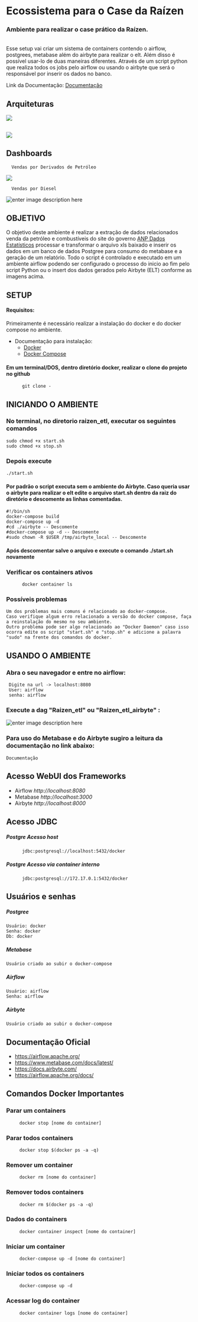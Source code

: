 # Ecossistema para o Case da Raízen

### Ambiente para realizar o case prático da Raízen.
<br> Esse setup vai criar um sistema de containers contendo o airflow, postgrees, metabase além do airbyte para realizar o elt. Além disso é possível usar-lo de duas maneiras diferentes. Através de um script python que realiza todos os jobs pelo airflow ou usando o airbyte que será o responsável por inserir os dados no banco.
<br>  

Link da Documentação:  [Documentação](https://docs.google.com/document/d/1X4wLUmgpTCWniMyhzzsrDzr0UT9rlGfncI4Ss4JHcbo/edit?usp=sharing)

## Arquiteturas
![](https://i.postimg.cc/QdL8DDz0/arquitetura-sem-airbyte.jpg)
##
![](https://i.postimg.cc/bNSy4rmZ/arquitetura-com-airbyte.jpg)

## Dashboards
	  Vendas por Derivados de Petróleo 
![](https://uploaddeimagens.com.br/images/004/013/728/full/Dash_Vendas_Derivados.jpg?1662574847)

	  Vendas por Diesel

![enter image description here](https://uploaddeimagens.com.br/images/004/013/729/full/Dash_Vendas_Diesel.jpg?1662574951)
  

## OBJETIVO
O objetivo deste ambiente é realizar a extração de dados relacionados venda da petróleo e combustíveis do site do governo [ANP Dados Estatísticos](https://www.gov.br/anp/pt-br/centrais-de-conteudo/dados-estatisticos) processar e transformar o arquivo xls baixado e inserir os dados em um banco de dados Postgree para consumo do metabase e a geração de um relatório. Todo o script é controlado e executado em um ambiente airflow podendo ser configurado o processo do inicio ao fim pelo script Python ou o insert dos dados gerados pelo Airbyte (ELT) conforme as imagens acima.

## SETUP

#### Requisitos:
Primeiramente é necessário realizar a instalação do docker e do docker compose no ambiente.

 - Documentação para instalação:
	 - [Docker](https://docs.docker.com/engine/install/)
	 - [Docker Compose](https://docs.docker.com/compose/install/)

#### Em um terminal/DOS, dentro diretório docker, realizar o clone do projeto no github
          git clone -
          
## INICIANDO O AMBIENTE
   
### No terminal, no diretorio raizen_etl, executar os seguintes comandos
	sudo chmod +x start.sh
	sudo chmod +x stop.sh

### Depois execute
	./start.sh
#### Por padrão o script executa sem o ambiente do Airbyte. Caso queria usar o airbyte para realizar o elt edite o arquivo start.sh dentro da raiz do diretório e descomente as linhas comentadas.
	#!/bin/sh
	docker-compose build
	docker-compose up -d
	#cd ./airbyte -- Descomente
	#docker-compose up -d -- Descomente
	#sudo chown -R $USER /tmp/airbyte_local -- Descomente
#### Após descomentar salve o arquivo e execute o comando ./start.sh novamente

### Verificar os containers ativos
          docker container ls
### Possíveis problemas
	Um dos problemas mais comuns é relacionado ao docker-compose. 
	Caso verifique algum erro relacionado a versão do docker compose, faça a reinstalação do mesmo no seu ambiente.
	Outro problema pode ser algo relacionado ao "Docker Daemon" caso isso ocorra edite os script "start.sh" e "stop.sh" e adicione a palavra "sudo" na frente dos comandos do docker.
	       
## USANDO O AMBIENTE    
 ###   Abra o seu navegador e entre no airflow:
	 Digite na url -> localhost:8080
	 User: airflow
	 senha: airflow
 ###   Execute a dag "Raizen_etl" ou "Raizen_etl_airbyte" :
 ![enter image description here](https://uploaddeimagens.com.br/images/004/013/335/full/dags.jpg?1662511713)
 
 ### Para uso do Metabase e do Airbyte sugiro a leitura da documentação no link abaixo:
	Documentação

## Acesso WebUI dos Frameworks
 
* Airflow *http://localhost:8080*
* Metabase *http://localhost:3000*
* Airbyte *http://localhost:8000*

## Acesso JDBC

   ##### Postgre Acesso host
          jdbc:postgresql://localhost:5432/docker

   ##### Postgre Acesso via container interno
          jdbc:postgresql://172.17.0.1:5432/docker

## Usuários e senhas

   ##### Postgree
    Usuário: docker
    Senha: docker
    Db: docker

   ##### Metabase
    Usuário criado ao subir o docker-compose

   ##### Airflow
    Usuário: airflow
    Senha: airflow
   
   ##### Airbyte
    Usuário criado ao subir o docker-compose
 
## Documentação Oficial

* https://airflow.apache.org/
* https://www.metabase.com/docs/latest/
* https://docs.airbyte.com/
* https://airflow.apache.org/docs/

## Comandos Docker Importantes

### Parar um containers
         docker stop [nome do container]      

### Parar todos containers
         docker stop $(docker ps -a -q)
  
### Remover um container
         docker rm [nome do container]

### Remover todos containers
         docker rm $(docker ps -a -q)         

### Dados do containers
         docker container inspect [nome do container]

### Iniciar um container
         docker-compose up -d [nome do container]

### Iniciar todos os containers
         docker-compose up -d 

### Acessar log do container
         docker container logs [nome do container] 
